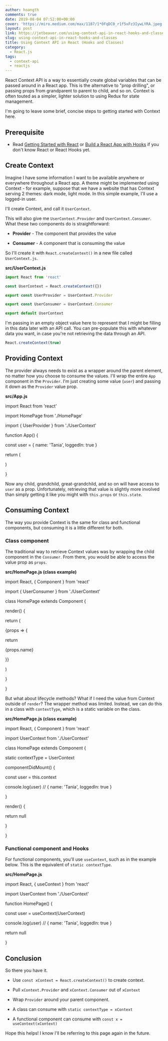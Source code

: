 ```yaml
---
author: hoangth
comments: true
date: 2019-08-04 07:52:00+00:00
cover: 'https://miro.medium.com/max/1187/1*0FqDC0_r1f5xFz3IywLYRA.jpeg'
layout: post
link: https://jetbeaver.com/using-context-api-in-react-hooks-and-classes/
slug: using-context-api-in-react-hooks-and-classes
title: Using Context API in React (Hooks and Classes)
category:
  - React.js
tags:
  - context-api
  - reactjs
---
```


React Context API is a way to essentially create global variables that can be passed around in a React app. This is the alternative to "prop drilling", or passing props from grandparent to parent to child, and so on. Context is often touted as a simpler, lighter solution to using Redux for state management.

I'm going to leave some brief, concise steps to getting started with Context here.

## Prerequisite

- Read [Getting Started with React](https://reactjs.org/docs/getting-started.html) or [Build a React App with Hooks](https://reactjs.org/docs/hooks-intro.html) if you don't know React or React Hooks yet.

## Create Context

Imagine I have some information I want to be available anywhere or everywhere throughout a React app. A theme might be implemented using Context - for example, suppose that we have a website that has Context serving 2 themes: dark mode, light mode. In this simple example, I'll use a logged-in user.

I'll create Context, and call it `UserContext`.

This will also give me `UserContext.Provider` and `UserContext.Consumer`. What these two components do is straightforward:

- **Provider** - The component that provides the value

- **Consumer** - A component that is consuming the value

So I'll create it with `React.createContext()` in a new file called `UserContext.js`.

**src/UserContext.js**

```javascript
import React from 'react'

const UserContext = React.createContext({})

export const UserProvider = UserContext.Provider

export const UserConsumer = UserContext.Consumer

export default UserContext
```

I'm passing in an empty object value here to represent that I might be filling in this data later with an API call. You can pre-populate this with whatever data you want, in case you're not retrieving the data through an API.

```javascript
React.createContext(true)
```

## Providing Context

The provider always needs to exist as a wrapper around the parent element, no matter how you choose to consume the values. I'll wrap the entire `App` component in the `Provider`. I'm just creating some value (`user`) and passing it down as the `Provider` value prop.

**src/App.js**

import React from 'react'

import HomePage from './HomePage'

import { UserProvider } from './UserContext'

function App() {

const user = { name: 'Tania', loggedIn: true }

return (

<UserProvider value={user}>

<HomePage />

</UserProvider>

)

}

Now any child, grandchild, great-grandchild, and so on will have access to `user` as a prop. Unfortunately, retrieving that value is slightly more involved than simply getting it like you might with `this.props` or `this.state`.

## Consuming Context

The way you provide Context is the same for class and functional components, but consuming it is a little different for both.

### Class component

The traditional way to retrieve Context values was by wrapping the child component in the `Consumer`. From there, you would be able to access the value prop as `props`.

**src/HomePage.js (class example)**

import React, { Component } from 'react'

import { UserConsumer } from './UserContext'

class HomePage extends Component {

render() {

return (

<UserConsumer>

{props => {

return <div>{props.name}</div>

}}

</UserConsumer>

)

}

}

But what about lifecycle methods? What if I need the value from Context outside of `render`? The wrapper method was limited. Instead, we can do this in a class with `contextType`, which is a static variable on the class.

**src/HomePage.js (class example)**

import React, { Component } from 'react'

import UserContext from './UserContext'

class HomePage extends Component {

static contextType = UserContext

componentDidMount() {

const user = this.context

console.log(user) // { name: 'Tania', loggedIn: true }

}

render() {

return null

}

}

### Functional component and Hooks

For functional components, you'll use `useContext`, such as in the example below. This is the equivalent of `static contextType`.

**src/HomePage.js**

import React, { useContext } from 'react'

import UserContext from './UserContext'

function HomePage() {

const user = useContext(UserContext)

console.log(user) // { name: 'Tania', loggedIn: true }

return null

}

## Conclusion

So there you have it.

- Use `const xContext = React.createContext()` to create context.

- Pull `xContext.Provider` and `xContext.Consumer` out of `xContext`

- Wrap `Provider` around your parent component.

- A class can consume with `static contextType = xContext`

- A functional component can consume with `const x = useContext(xContext)`

Hope this helps! I know I'll be referring to this page again in the future.
